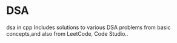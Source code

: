 # DSA
dsa in cpp 
Includes solutions to various DSA problems from basic concepts,and also from LeetCode, Code Studio..
